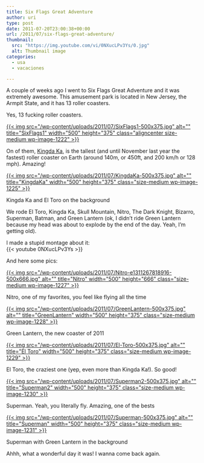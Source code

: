 ```yaml
---
title: Six Flags Great Adventure
author: uri
type: post
date: 2011-07-20T23:00:38+00:00
url: /2011/07/six-flags-great-adventure/
thumbnail:
  src: "https://img.youtube.com/vi/0NXucLPv3Ys/0.jpg"
  alt: Thumbnail image
categories:
  - usa
  - vacaciones

---
```

A couple of weeks ago I went to Six Flags Great Adventure and it was extremely awesome. This amusement park is located in New Jersey, the Armpit State, and it has 13 roller coasters.

Yes, 13 fucking roller coasters.

[{{< img src="/wp-content/uploads/2011/07/SixFlags1-500x375.jpg" alt="" title="SixFlags1" width="500" height="375" class="aligncenter size-medium wp-image-1222" >}}][1]

On of them, [Kingda Ka][2], is the tallest (and until November last year the fastest) roller coaster on Earth (around 140m, or 450ft, and 200 km/h or 128 mph). Amazing!

<div id="attachment_1225" style="width: 510px" class="wp-caption aligncenter">
  <a href="/wp-content/uploads/2011/07/KingdaKa.jpg">{{< img src="/wp-content/uploads/2011/07/KingdaKa-500x375.jpg" alt="" title="KingdaKa" width="500" height="375" class="size-medium wp-image-1225" >}}</a>
  
  <p class="wp-caption-text">
    Kingda Ka and El Toro on the background
  </p>
</div>

We rode El Toro, Kingda Ka, Skull Mountain, Nitro, The Dark Knight, Bizarro, Superman, Batman, and Green Lantern (ok, I didn&#8217;t ride Green Lantern because my head was about to explode by the end of the day. Yeah, I&#8217;m getting old). 

I made a stupid montage about it:  
{{< youtube 0NXucLPv3Ys >}}</iframe>

And here some pics:

<div id="attachment_1227" style="width: 510px" class="wp-caption aligncenter">
  <a href="/wp-content/uploads/2011/07/Nitro.jpg">{{< img src="/wp-content/uploads/2011/07/Nitro-e1311267818916-500x666.jpg" alt="" title="Nitro" width="500" height="666" class="size-medium wp-image-1227" >}}</a>
  
  <p class="wp-caption-text">
    Nitro, one of my favorites, you feel like flying all the time
  </p>
</div>

<div id="attachment_1228" style="width: 510px" class="wp-caption aligncenter">
  <a href="/wp-content/uploads/2011/07/GreenLantern.jpg">{{< img src="/wp-content/uploads/2011/07/GreenLantern-500x375.jpg" alt="" title="GreenLantern" width="500" height="375" class="size-medium wp-image-1228" >}}</a>
  
  <p class="wp-caption-text">
    Green Lantern, the new coaster of 2011
  </p>
</div>

<div id="attachment_1229" style="width: 510px" class="wp-caption aligncenter">
  <a href="/wp-content/uploads/2011/07/El-Toro.jpg">{{< img src="/wp-content/uploads/2011/07/El-Toro-500x375.jpg" alt="" title="El Toro" width="500" height="375" class="size-medium wp-image-1229" >}}</a>
  
  <p class="wp-caption-text">
    El Toro, the craziest one (yep, even more than Kingda Ka!). So good!
  </p>
</div>

<div id="attachment_1230" style="width: 510px" class="wp-caption aligncenter">
  <a href="/wp-content/uploads/2011/07/Superman2.jpg">{{< img src="/wp-content/uploads/2011/07/Superman2-500x375.jpg" alt="" title="Superman2" width="500" height="375" class="size-medium wp-image-1230" >}}</a>
  
  <p class="wp-caption-text">
    Superman. Yeah, you literally fly. Amazing, one of the bests
  </p>
</div>

<div id="attachment_1231" style="width: 510px" class="wp-caption aligncenter">
  <a href="/wp-content/uploads/2011/07/Superman.jpg">{{< img src="/wp-content/uploads/2011/07/Superman-500x375.jpg" alt="" title="Superman" width="500" height="375" class="size-medium wp-image-1231" >}}</a>
  
  <p class="wp-caption-text">
    Superman with Green Lantern in the background
  </p>
</div>

Ahhh, what a wonderful day it was! I wanna come back again.

 [1]: /wp-content/uploads/2011/07/SixFlags1.jpg
 [2]: https://en.wikipedia.org/wiki/Kingda_Ka
